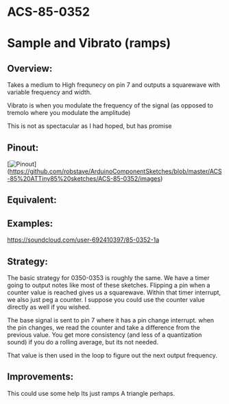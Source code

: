 # ACS-85-0352
Sample and Vibrato (ramps)
==============

## Overview:
Takes a medium to High frequnecy on pin 7 and outputs a squarewave with variable frequency and width.

Vibrato is when you modulate the frequency of the signal (as opposed to tremolo where you modulate the amplitude)

This is not as spectacular as I had hoped, but has promise


 
 
## Pinout:
[![Pinout](https://github.com/robstave/ArduinoComponentSketches/blob/master/ACS-85%20ATTiny85%20sketches/ACS-85-0352/images/acs-85-0352.png)] (https://github.com/robstave/ArduinoComponentSketches/blob/master/ACS-85%20ATTiny85%20sketches/ACS-85-0352/images)


## Equivalent:


## Examples:
 https://soundcloud.com/user-692410397/85-0352-1a

## Strategy:
 The basic strategy for 0350-0353 is roughly the same.
We have a timer going to output notes like most of these sketches.  Flipping a pin when a counter value is reached gives us a squarewave.
Within that timer interrupt, we also just peg a counter.  I suppose you could use the counter value directly as well if you wished.


The base signal is sent to pin 7 where it has a pin change interrupt.  when the pin changes, we read the counter and take a difference from 
the previous value.  You get more consistency (and less of a quantization sound) if you do a rolling average, but its not needed.

That value is then used in the loop to figure out the next output frequency.

## Improvements:
This could use some help
Its just ramps
A triangle perhaps.  


